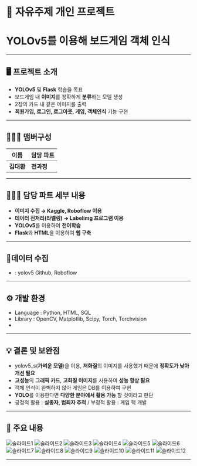 # 🚩 자유주제 개인 프로젝트
# **YOLOv5를 이용해 보드게임 객체 인식**
----------------------------------------------------------

## 🖥️ 프로젝트 소개
- **YOLOv5** 및 **Flask** 학습을 목표
- 보드게임 내 **이미지**를 정확하게 **분류**하는 모델 생성
- 2장의 카드 내 같은 이미지를 출력
- **회원가입, 로그인, 로그아웃, 게임, 객체인식** 기능 구현
----------------------------------------------------------


## 🧑‍🤝‍🧑 맴버구성
| 이름 | 담당 파트 |
|---|---|
|**김대환**|**전과정**|
----------------------------------------------------------

## 👨🏻‍💻 담당 파트 세부 내용

- **이미지 수집 → Kaggle, Roboflow 이용**
- **데이터 전처리(라벨링) → Labelimg 프로그램 이용**
- **YOLOv5**를 이용하여 **전이학습**
- **Flask**와 **HTML**을 이용하여 **웹 구축**

----------------------------------------------------------

## 📂데이터 수집
-  : yolov5 Github, Roboflow

----------------------------------------------------------

## ⚙️ 개발 환경
- Language : Python, HTML, SQL
- Library : OpenCV, Matplotlib, Scipy, Torch, Torchvision
- 
----------------------------------------------------------

## 💡 결론 및 보완점
- yolov5_s(**가벼운 모델**)을 이용, **저화질**의 이미지를 사용했기 때문에 **정확도가 낮아 개선 필요**
- **고성능**의 **그래픽 카드**, **고화질 이미지**를 사용하여 **성능 향상 필요**
- 객체 인식이 완벽하지 않아 게임은 DB를 이용하여 구현
- **YOLO**를 이용한다면 **다양한 분야에서 활용 가능** 할 것이라고 판단
- 긍정적 활용 : **실종자, 범죄자 추적** / 부정적 활용 : 게임 핵 개발

----------------------------------------------------------
## 📌 주요 내용
![슬라이드1](https://github.com/mansa97/KDT-4/assets/64315458/c4cbec44-dfd7-477d-a958-b04bc0ef0396)
![슬라이드2](https://github.com/mansa97/KDT-4/assets/64315458/58e3407b-e73c-4b7e-80e6-feed9f0dbf44)
![슬라이드3](https://github.com/mansa97/KDT-4/assets/64315458/4b7544aa-34f5-4160-86d7-d1fe4fbd5f24)
![슬라이드4](https://github.com/mansa97/KDT-4/assets/64315458/ebd8d27a-126f-458c-97e9-d3ae3cfedc67)
![슬라이드5](https://github.com/mansa97/KDT-4/assets/64315458/1d316914-d16c-4a79-89ce-fcd157518ed9)
![슬라이드6](https://github.com/mansa97/KDT-4/assets/64315458/4928155a-2374-4c48-9fc0-d7c6c7170720)
![슬라이드7](https://github.com/mansa97/KDT-4/assets/64315458/0567d9c4-58f6-496e-aa52-6460700506d5)
![슬라이드8](https://github.com/mansa97/KDT-4/assets/64315458/ce1e3c6b-3000-4902-969b-df0dc5dee02e)
![슬라이드9](https://github.com/mansa97/KDT-4/assets/64315458/85cca0d2-7bd6-4bd4-9741-b020b418c2bc)
![슬라이드10](https://github.com/mansa97/KDT-4/assets/64315458/a86f2ea9-bf2b-421e-96a3-c7d73ecca81f)
![슬라이드11](https://github.com/mansa97/KDT-4/assets/64315458/66e1ba48-799b-4043-85ad-447a9562a729)
![슬라이드12](https://github.com/mansa97/KDT-4/assets/64315458/ee53fb9f-2fb4-44de-9153-d6b341426113)




----------------------------------------------------------

